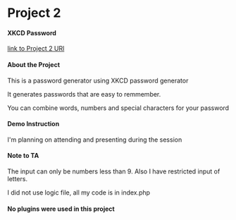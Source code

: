 # Project 2

<h4> XKCD Password</h4>

[link to Project 2 URl](http://p2.tindoclass.me/index.php)

<h4> About the Project</h4>

This is a password generator using XKCD password generator


It generates passwords that are easy to remmember. 


You can combine words, numbers and special characters for your password
 
<h4> Demo Instruction</h4>


I'm planning on attending and presenting during the session


<h4>Note to TA</h4>

The input can only be numbers less than 9. Also I have restricted input of letters.


I did not use logic file, all my code is in index.php

<h4> No plugins were used in this project</h4>


